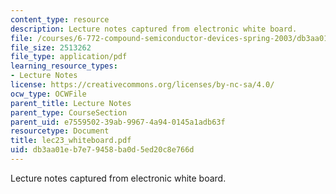 ```yaml
---
content_type: resource
description: Lecture notes captured from electronic white board.
file: /courses/6-772-compound-semiconductor-devices-spring-2003/db3aa01eb7e79458ba0d5ed20c8e766d_lec23_whiteboard.pdf
file_size: 2513262
file_type: application/pdf
learning_resource_types:
- Lecture Notes
license: https://creativecommons.org/licenses/by-nc-sa/4.0/
ocw_type: OCWFile
parent_title: Lecture Notes
parent_type: CourseSection
parent_uid: e7559502-39ab-9967-4a94-0145a1adb63f
resourcetype: Document
title: lec23_whiteboard.pdf
uid: db3aa01e-b7e7-9458-ba0d-5ed20c8e766d
---
```

Lecture notes captured from electronic white board.